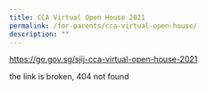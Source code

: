 ```yaml
---
title: CCA Virtual Open House 2021
permalink: /for-parents/cca-virtual-open-house/
description: ""
---
```

https://go.gov.sg/sjij-cca-virtual-open-house-2021

the link is broken, 404 not found